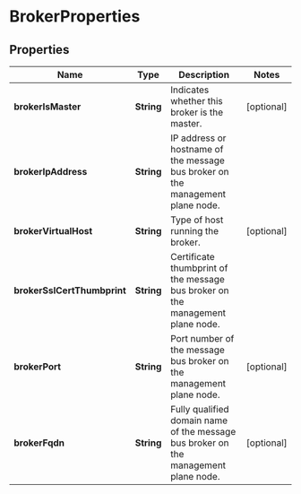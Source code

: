 # BrokerProperties

## Properties
Name | Type | Description | Notes
------------ | ------------- | ------------- | -------------
**brokerIsMaster** | **String** | Indicates whether this broker is the master. |  [optional]
**brokerIpAddress** | **String** | IP address or hostname of the message bus broker on the management plane node. | 
**brokerVirtualHost** | **String** | Type of host running the broker. |  [optional]
**brokerSslCertThumbprint** | **String** | Certificate thumbprint of the message bus broker on the management plane node. | 
**brokerPort** | **String** | Port number of the message bus broker on the management plane node. |  [optional]
**brokerFqdn** | **String** | Fully qualified domain name of the message bus broker on the management plane node. |  [optional]
